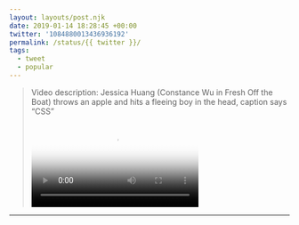 ```yaml
---
layout: layouts/post.njk
date: 2019-01-14 18:28:45 +00:00
twitter: '1084880013436936192'
permalink: /status/{{ twitter }}/
tags: 
  - tweet
  - popular
---
```


> <p class="sr-only">Video description: Jessica Huang (Constance Wu in Fresh Off the Boat) throws an apple and hits a fleeing boy in the head, caption says “CSS”</p>
> 
> <video controls loop preload="metadata" poster="/img/Dw5ElbOVAAAzlRR.jpg"><source src="/img/1084880013436936192-Dw5ElbOVAAAzlRR.mp4">Your browser does not support the video tag.</video>

---
